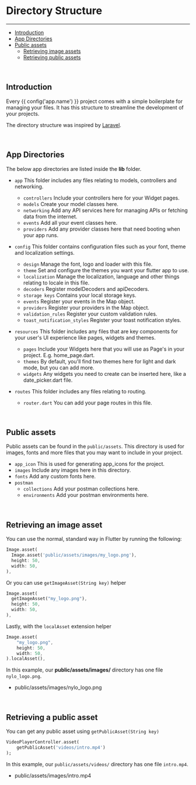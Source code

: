 # Directory Structure

---

<a name="section-1"></a>
- [Introduction](#introduction "Introduction to Directory structures in {{ config('app.name') }}")
- [App Directories](#app-directories "App directories")
- [Public assets](#public-assets "Public assets")
  - [Retrieving image assets](#retrieving-image-assets "Retrieving image assets")
  - [Retrieving public assets](#retrieving-public-assets "Retrieving public assets")

<div id="introduction"></div>
<br>

## Introduction

Every {{ config('app.name') }} project comes with a simple boilerplate for managing your files. It has this structure to streamline the development of your projects.

The directory structure was inspired by <a href="https://github.com/laravel/laravel" target="_BLANK">Laravel</a>.

<div id="app-directories"></div>
<br>

## App Directories

The below app directories are listed inside the <b>lib</b> folder.

- `app` This folder includes any files relating to models, controllers and networking.
  - `controllers` Include your controllers here for your Widget pages.
  - `models` Create your model classes here.
  - `networking` Add any API services here for managing APIs or fetching data from the internet.
  - `events` Add all your event classes here.
  - `providers` Add any provider classes here that need booting when your app runs.

- `config` This folder contains configuration files such as your font, theme and localization settings.
  - `design` Manage the font, logo and loader with this file.
  - `theme` Set and configure the themes you want your flutter app to use.
  - `localization` Manage the localization, language and other things relating to locale in this file.
  - `decoders` Register modelDecoders and apiDecoders.
  - `storage keys` Contains your local storage keys.
  - `events` Register your events in the Map object.
  - `providers` Register your providers in the Map object.
  - `validation_rules` Register your custom validation rules.
  - `toast_notification_styles` Register your toast notification styles.

- `resources` This folder includes any files that are key components for your user's UI experience like pages, widgets and themes.
  - `pages` Include your Widgets here that you will use as Page's in your project. E.g. home\_page.dart.
  - `themes` By default, you'll find two themes here for light and dark mode, but you can add more.
  - `widgets` Any widgets you need to create can be inserted here, like a date\_picker.dart file.

- `routes` This folder includes any files relating to routing.
  - `router.dart` You can add your page routes in this file.

<div id="public-assets"></div>
<br>

## Public assets

Public assets can be found in the `public/assets`. This directory is used for images, fonts and more files that you may want to include in your project.

- `app_icon` This is used for generating app\_icons for the project.
- `images` Include any images here in this directory.
- `fonts` Add any custom fonts here.
- `postman` 
    - `collections` Add your postman collections here.
    - `environments` Add your postman environments here.

<div id="retrieving-image-assets"></div>
<br>

## Retrieving an image asset

You can use the normal, standard way in Flutter by running the following:
``` dart
Image.asset(
  Image.asset('public/assets/images/my_logo.png'),
  height: 50,
  width: 50,
),
```

Or you can use `getImageAsset(String key)` helper

``` dart
Image.asset(
  getImageAsset("my_logo.png"),
  height: 50,
  width: 50,
),
```

Lastly, with the `localAsset` extension helper

``` dart
Image.asset(
    "my_logo.png",
    height: 50,
    width: 50,
).localAsset(),
```

In this example, our <b>public/assets/images/</b> directory has one file `nylo_logo.png`.

- public/assets/images/nylo_logo.png

<div id="retrieving-public-assets"></div>
<br>

## Retrieving a public asset

You can get any public asset using `getPublicAsset(String key)`

``` dart
VideoPlayerController.asset(
    getPublicAsset('videos/intro.mp4')
);
```

In this example, our `public/assets/videos/` directory has one file `intro.mp4`.

- public/assets/images/intro.mp4
